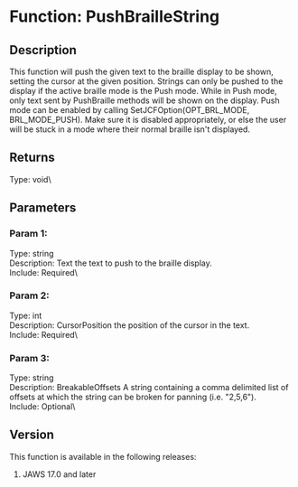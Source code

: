 # Function: PushBrailleString

## Description

This function will push the given text to the braille display to be
shown, setting the cursor at the given position. Strings can only be
pushed to the display if the active braille mode is the Push mode. While
in Push mode, only text sent by PushBraille methods will be shown on the
display. Push mode can be enabled by calling SetJCFOption(OPT_BRL_MODE,
BRL_MODE_PUSH). Make sure it is disabled appropriately, or else the user
will be stuck in a mode where their normal braille isn\'t displayed.

## Returns

Type: void\

## Parameters

### Param 1:

Type: string\
Description: Text the text to push to the braille display.\
Include: Required\

### Param 2:

Type: int\
Description: CursorPosition the position of the cursor in the text.\
Include: Required\

### Param 3:

Type: string\
Description: BreakableOffsets A string containing a comma delimited list
of offsets at which the string can be broken for panning (i.e.
\"2,5,6\").\
Include: Optional\

## Version

This function is available in the following releases:

1.  JAWS 17.0 and later
